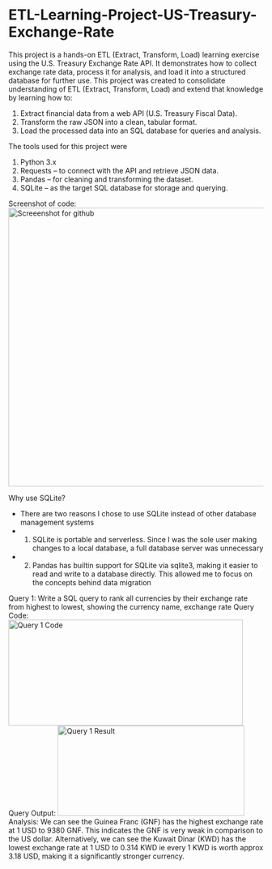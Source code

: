 # ETL-Learning-Project-US-Treasury-Exchange-Rate
This project is a hands-on ETL (Extract, Transform, Load) learning exercise using the U.S. Treasury Exchange Rate API. It demonstrates how to collect exchange rate data, process it for analysis, and load it into a structured database for further use.
This project was created to consolidate understanding of ETL (Extract, Transform, Load) and extend that knowledge by learning how to:
  1. Extract financial data from a web API (U.S. Treasury Fiscal Data).
  2. Transform the raw JSON into a clean, tabular format.
  3. Load the processed data into an SQL database for queries and analysis.

The tools used for this project were
  1. Python 3.x
  2. Requests – to connect with the API and retrieve JSON data.
  3. Pandas – for cleaning and transforming the dataset.
  4. SQLite – as the target SQL database for storage and querying.

Screenshot of code:
<img width="1159" height="550" alt="Screeenshot for github" src="https://github.com/user-attachments/assets/7a4919e1-39ec-4f7e-9578-654feb736a4c" />

Why use SQLite?
- There are two reasons I chose to use SQLite instead of other database management systems
- 1. SQLite is portable and serverless. Since I was the sole user making changes to a local database, a full database server was unnecessary
- 2. Pandas has builtin support for SQLite via sqlite3, making it easier to read and write to a database directly. This allowed me to focus on the concepts behind data migration

Query 1: Write a SQL query to rank all currencies by their exchange rate from highest to lowest, showing the currency name, exchange rate
  Query Code:
  <img width="463" height="209" alt="Query 1 Code" src="https://github.com/user-attachments/assets/70175fcc-7eac-4d23-af6d-332b82d21888" />
  Query Output:
  <img width="369" height="178" alt="Query 1 Result" src="https://github.com/user-attachments/assets/26a1c145-634b-4ec1-a328-ed7c99265631" />
Analysis:
We can see the Guinea Franc (GNF) has the highest exchange rate at 1 USD to 9380 GNF. This indicates the GNF is very weak in comparison to the US dollar. Alternatively, we can see the Kuwait Dinar (KWD) has the lowest exchange rate at 1 USD to 0.314 KWD ie every 1 KWD is worth approx 3.18 USD, making it a significantly stronger currency. 
